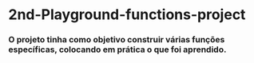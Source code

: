 # 2nd-Playground-functions-project

### O projeto tinha como objetivo construir várias funções específicas, colocando em prática o que foi aprendido.
